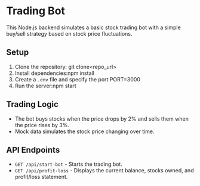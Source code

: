 # Trading Bot

This Node.js backend simulates a basic stock trading bot with a simple buy/sell strategy based on stock price fluctuations.

## Setup

1. Clone the repository: git clone<repo_url>
2. Install dependencies:npm install
3. Create a `.env` file and specify the port:PORT=3000
4. Run the server:npm start


## Trading Logic

- The bot buys stocks when the price drops by 2% and sells them when the price rises by 3%.
- Mock data simulates the stock price changing over time.

## API Endpoints

- `GET /api/start-bot` - Starts the trading bot.
- `GET /api/profit-loss` - Displays the current balance, stocks owned, and profit/loss statement.
